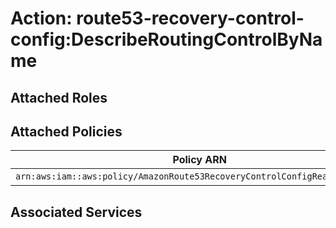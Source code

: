 # Action: route53-recovery-control-config:DescribeRoutingControlByName

## Attached Roles

## Attached Policies

| Policy ARN | Policy Name |
|------------|-------------|
| `arn:aws:iam::aws:policy/AmazonRoute53RecoveryControlConfigReadOnlyAccess` | [AmazonRoute53RecoveryControlConfigReadOnlyAccess](../policies.md#amazonroute53recoverycontrolconfigreadonlyaccess) |

## Associated Services

